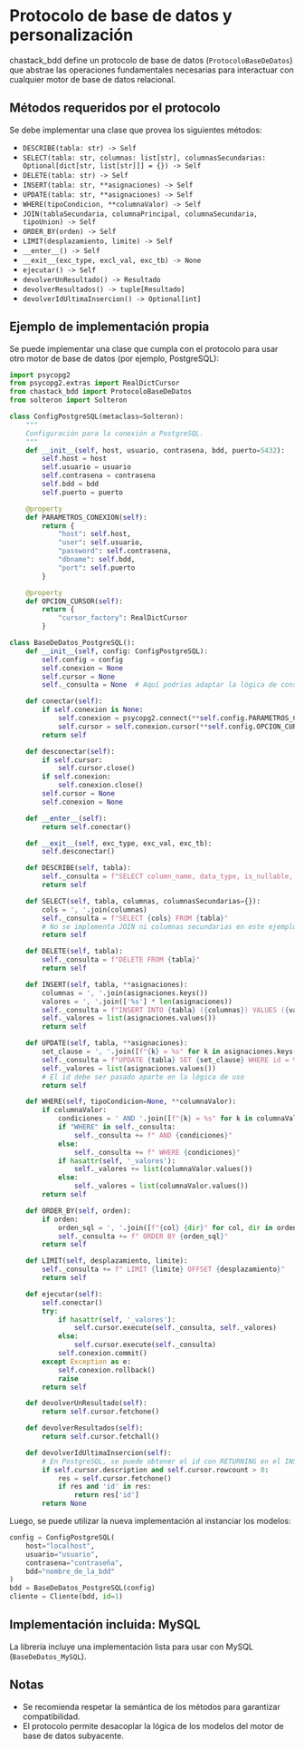 # Protocolo de base de datos y personalización

chastack_bdd define un protocolo de base de datos (`ProtocoloBaseDeDatos`) que abstrae las operaciones fundamentales necesarias para interactuar con cualquier motor de base de datos relacional.

## Métodos requeridos por el protocolo

Se debe implementar una clase que provea los siguientes métodos:

- `DESCRIBE(tabla: str) -> Self`
- `SELECT(tabla: str, columnas: list[str], columnasSecundarias: Optional[dict[str, list[str]]] = {}) -> Self`
- `DELETE(tabla: str) -> Self`
- `INSERT(tabla: str, **asignaciones) -> Self`
- `UPDATE(tabla: str, **asignaciones) -> Self`
- `WHERE(tipoCondicion, **columnaValor) -> Self`
- `JOIN(tablaSecundaria, columnaPrincipal, columnaSecundaria, tipoUnion) -> Self`
- `ORDER_BY(orden) -> Self`
- `LIMIT(desplazamiento, limite) -> Self`
- `__enter__() -> Self`
- `__exit__(exc_type, excl_val, exc_tb) -> None`
- `ejecutar() -> Self`
- `devolverUnResultado() -> Resultado`
- `devolverResultados() -> tuple[Resultado]`
- `devolverIdUltimaInsercion() -> Optional[int]`

## Ejemplo de implementación propia

Se puede implementar una clase que cumpla con el protocolo para usar otro motor de base de datos (por ejemplo, PostgreSQL):

```python
import psycopg2
from psycopg2.extras import RealDictCursor
from chastack_bdd import ProtocoloBaseDeDatos
from solteron import Solteron

class ConfigPostgreSQL(metaclass=Solteron):
    """
    Configuración para la conexión a PostgreSQL.
    """
    def __init__(self, host, usuario, contrasena, bdd, puerto=5432):
        self.host = host
        self.usuario = usuario
        self.contrasena = contrasena
        self.bdd = bdd
        self.puerto = puerto

    @property
    def PARAMETROS_CONEXION(self):
        return {
            "host": self.host,
            "user": self.usuario,
            "password": self.contrasena,
            "dbname": self.bdd,
            "port": self.puerto
        }

    @property
    def OPCION_CURSOR(self):
        return {
            "cursor_factory": RealDictCursor
        }

class BaseDeDatos_PostgreSQL():
    def __init__(self, config: ConfigPostgreSQL):
        self.config = config
        self.conexion = None
        self.cursor = None
        self._consulta = None  # Aquí podrías adaptar la lógica de construcción de consultas

    def conectar(self):
        if self.conexion is None:
            self.conexion = psycopg2.connect(**self.config.PARAMETROS_CONEXION)
            self.cursor = self.conexion.cursor(**self.config.OPCION_CURSOR)
        return self

    def desconectar(self):
        if self.cursor:
            self.cursor.close()
        if self.conexion:
            self.conexion.close()
        self.cursor = None
        self.conexion = None

    def __enter__(self):
        return self.conectar()

    def __exit__(self, exc_type, exc_val, exc_tb):
        self.desconectar()

    def DESCRIBE(self, tabla):
        self._consulta = f"SELECT column_name, data_type, is_nullable, column_default FROM information_schema.columns WHERE table_name = '{tabla}';"
        return self

    def SELECT(self, tabla, columnas, columnasSecundarias={}):
        cols = ', '.join(columnas)
        self._consulta = f"SELECT {cols} FROM {tabla}"
        # No se implementa JOIN ni columnas secundarias en este ejemplo mínimo
        return self

    def DELETE(self, tabla):
        self._consulta = f"DELETE FROM {tabla}"
        return self

    def INSERT(self, tabla, **asignaciones):
        columnas = ', '.join(asignaciones.keys())
        valores = ', '.join(['%s'] * len(asignaciones))
        self._consulta = f"INSERT INTO {tabla} ({columnas}) VALUES ({valores}) RETURNING id"
        self._valores = list(asignaciones.values())
        return self

    def UPDATE(self, tabla, **asignaciones):
        set_clause = ', '.join([f"{k} = %s" for k in asignaciones.keys()])
        self._consulta = f"UPDATE {tabla} SET {set_clause} WHERE id = %s"
        self._valores = list(asignaciones.values())
        # El id debe ser pasado aparte en la lógica de uso
        return self

    def WHERE(self, tipoCondicion=None, **columnaValor):
        if columnaValor:
            condiciones = ' AND '.join([f"{k} = %s" for k in columnaValor.keys()])
            if "WHERE" in self._consulta:
                self._consulta += f" AND {condiciones}"
            else:
                self._consulta += f" WHERE {condiciones}"
            if hasattr(self, '_valores'):
                self._valores += list(columnaValor.values())
            else:
                self._valores = list(columnaValor.values())
        return self

    def ORDER_BY(self, orden):
        if orden:
            orden_sql = ', '.join([f"{col} {dir}" for col, dir in orden.items()])
            self._consulta += f" ORDER BY {orden_sql}"
        return self

    def LIMIT(self, desplazamiento, limite):
        self._consulta += f" LIMIT {limite} OFFSET {desplazamiento}"
        return self

    def ejecutar(self):
        self.conectar()
        try:
            if hasattr(self, '_valores'):
                self.cursor.execute(self._consulta, self._valores)
            else:
                self.cursor.execute(self._consulta)
            self.conexion.commit()
        except Exception as e:
            self.conexion.rollback()
            raise
        return self

    def devolverUnResultado(self):
        return self.cursor.fetchone()

    def devolverResultados(self):
        return self.cursor.fetchall()

    def devolverIdUltimaInsercion(self):
        # En PostgreSQL, se puede obtener el id con RETURNING en el INSERT
        if self.cursor.description and self.cursor.rowcount > 0:
            res = self.cursor.fetchone()
            if res and 'id' in res:
                return res['id']
        return None
```

Luego, se puede utilizar la nueva implementación al instanciar los modelos:

```python
config = ConfigPostgreSQL(
    host="localhost",
    usuario="usuario",
    contrasena="contraseña",
    bdd="nombre_de_la_bdd"
)
bdd = BaseDeDatos_PostgreSQL(config)
cliente = Cliente(bdd, id=1)
```

## Implementación incluida: MySQL

La librería incluye una implementación lista para usar con MySQL (`BaseDeDatos_MySQL`).

## Notas

- Se recomienda respetar la semántica de los métodos para garantizar compatibilidad.
- El protocolo permite desacoplar la lógica de los modelos del motor de base de datos subyacente. 